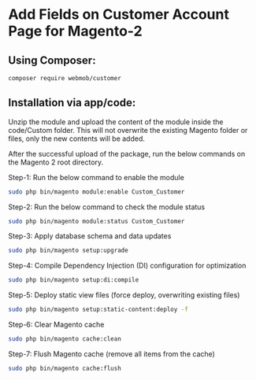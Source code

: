 # Add Fields on Customer Account Page for Magento-2

## Using Composer:
```bash
composer require webmob/customer
```

## Installation via app/code:
Unzip the module and upload the content of the module inside the code/Custom folder. This will not overwrite the existing Magento folder or files, only the new contents will be added.

After the successful upload of the package, run the below commands on the Magento 2 root directory.

Step-1: Run the below command to enable the module

```bash
sudo php bin/magento module:enable Custom_Customer
```

Step-2: Run the below command to check the module status

```bash
sudo php bin/magento module:status Custom_Customer
```

Step-3: Apply database schema and data updates

```bash
sudo php bin/magento setup:upgrade
```

Step-4: Compile Dependency Injection (DI) configuration for optimization

```bash
sudo php bin/magento setup:di:compile
```

Step-5: Deploy static view files (force deploy, overwriting existing files)

```bash
sudo php bin/magento setup:static-content:deploy -f
```

Step-6: Clear Magento cache

```bash
sudo php bin/magento cache:clean
```
Step-7: Flush Magento cache (remove all items from the cache)


```bash
sudo php bin/magento cache:flush
```
